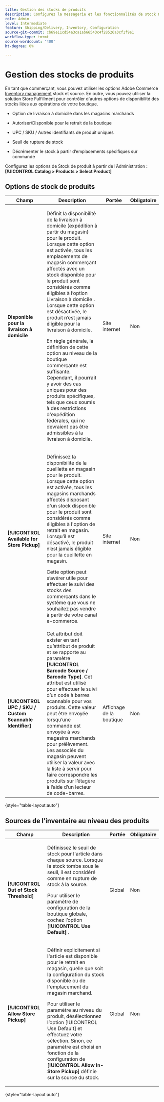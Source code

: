 ```yaml
---
title: Gestion des stocks de produits
description: Configurez la messagerie et les fonctionnalités de stock marchand disponibles pour les clients.
role: Admin
level: Intermediate
feature: Shipping/Delivery, Inventory, Configuration
source-git-commit: cb69e11cd54a3ca1ab66543c4f28526a3cf1f9e1
workflow-type: tm+mt
source-wordcount: '400'
ht-degree: 0%

---
```


# Gestion des stocks de produits

En tant que commerçant, vous pouvez utiliser les options Adobe Commerce [Inventory management](https://experienceleague.adobe.com/en/docs/commerce-admin/inventory/introduction) stock et source. En outre, vous pouvez utiliser la solution Store Fulfillment pour contrôler d&#39;autres options de disponibilité des stocks liées aux opérations de votre boutique.

- Option de livraison à domicile dans les magasins marchands

- Autoriser/Disponible pour le retrait de la boutique

- UPC / SKU / Autres identifiants de produit uniques

- Seuil de rupture de stock

- Décrémenter le stock à partir d’emplacements spécifiques sur commande

Configurez les options de Stock de produit à partir de l’Administration : **[!UICONTROL Catalog > Products > Select Product]**

## **Options de stock de produits**

| **Champ** | **Description** | **Portée** | **Obligatoire** |
|----------------------------------------------------------|-----------------------------------------------------------------------------------------------------------------------------------------------------------------------------------------------------------------------------------------------------------------------------------------------------------------------------------------------------------------------------------------------------------------------------------------------------------------------------------------------------------------------------------------------------------|------------|--------------|
| **Disponible pour la livraison à domicile** | <p>Définit la disponibilité de la livraison à domicile (expédition à partir du magasin) pour le produit. Lorsque cette option est activée, tous les emplacements de magasin commerçant affectés avec un stock disponible pour le produit sont considérés comme éligibles à l’option Livraison à domicile . Lorsque cette option est désactivée, le produit n’est jamais éligible pour la livraison à domicile.</p>En règle générale, la définition de cette option au niveau de la boutique commerçante est suffisante. Cependant, il pourrait y avoir des cas uniques pour des produits spécifiques, tels que ceux soumis à des restrictions d&#39;expédition fédérales, qui ne devraient pas être admissibles à la livraison à domicile.</p> | Site internet | Non |
| **[!UICONTROL Available for Store Pickup]** | <p>Définissez la disponibilité de la cueillette en magasin pour le produit. Lorsque cette option est activée, tous les magasins marchands affectés disposant d&#39;un stock disponible pour le produit sont considérés comme éligibles à l&#39;option de retrait en magasin. Lorsqu’il est désactivé, le produit n’est jamais éligible pour la cueillette en magasin.</p><p>Cette option peut s’avérer utile pour effectuer le suivi des stocks des commerçants dans le système que vous ne souhaitez pas vendre à partir de votre canal e-commerce.</p> | Site internet | Non |
| **[!UICONTROL UPC / SKU / Custom Scannable Identifier]** | Cet attribut doit exister en tant qu’attribut de produit et se rapporte au paramètre **[!UICONTROL Barcode Source / Barcode Type]**. Cet attribut est utilisé pour effectuer le suivi d’un code à barres scannable pour vos produits. Cette valeur peut être envoyée lorsqu’une commande est envoyée à vos magasins marchands pour prélèvement. Les associés du magasin peuvent utiliser la valeur avec la liste à servir pour faire correspondre les produits sur l’étagère à l’aide d’un lecteur de code-barres. | Affichage de la boutique | Non |

{style="table-layout:auto"}

## Sources de l’inventaire au niveau des produits

| **Champ** | **Description** | **Portée** | **Obligatoire** |
|-----------------------------------------|---------------------------------------------------------------------------------------------------------------------------------------------------------------------------------------------------------------------------------------------------------------------------------------------------------------------------------------------------------------------------------------------------------|-----------|--------------|
| **[!UICONTROL Out of Stock Threshold]** | <p>Définissez le seuil de stock pour l&#39;article dans chaque source. Lorsque le stock tombe sous le seuil, il est considéré comme en rupture de stock à la source.</p><p>Pour utiliser le paramètre de configuration de la boutique globale, cochez l’option **[!UICONTROL Use Default]** .</p> | Global | Non |
| **[!UICONTROL Allow Store Pickup]** | <p>Définir explicitement si l&#39;article est disponible pour le retrait en magasin, quelle que soit la configuration du stock disponible ou de l&#39;emplacement du magasin marchand.</p><p>Pour utiliser le paramètre au niveau du produit, désélectionnez l’option [!UICONTROL Use Default] et effectuez votre sélection. Sinon, ce paramètre est choisi en fonction de la configuration de **[!UICONTROL Allow In-Store Pickup]** définie sur la source du stock.</p> | Global | Non |

{style="table-layout:auto"}

